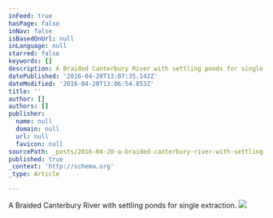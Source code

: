 ```yaml
---
inFeed: true
hasPage: false
inNav: false
isBasedOnUrl: null
inLanguage: null
starred: false
keywords: []
description: A Braided Canterbury River with settling ponds for single extraction.
datePublished: '2016-04-20T13:07:35.142Z'
dateModified: '2016-04-20T13:06:54.853Z'
title: ''
author: []
authors: []
publisher:
  name: null
  domain: null
  url: null
  favicon: null
sourcePath: _posts/2016-04-20-a-braided-canterbury-river-with-settling-ponds-for-single-ex.md
published: true
_context: 'http://schema.org'
_type: Article

---
```

A Braided Canterbury River with settling ponds for single extraction.
![](https://the-grid-user-content.s3-us-west-2.amazonaws.com/31249157-da9a-4232-881b-928b992eaf72.jpg)